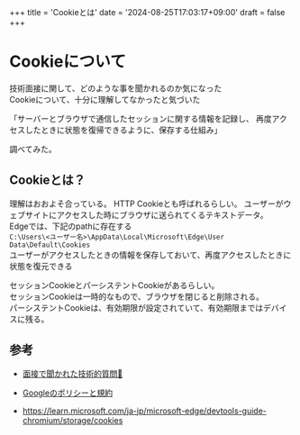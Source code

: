 +++
title = 'Cookieとは'
date = '2024-08-25T17:03:17+09:00'
draft = false 
+++

# Cookieについて

技術面接に関して、どのような事を聞かれるのか気になった  
Cookieについて、十分に理解してなかったと気づいた  

「サーバーとブラウザで通信したセッションに関する情報を記録し、
再度アクセスしたときに状態を復帰できるように、保存する仕組み」

調べてみた。

## Cookieとは？

理解はおおよそ合っている。
HTTP Cookieとも呼ばれるらしい。
ユーザーがウェブサイトにアクセスした時にブラウザに送られてくるテキストデータ。  
Edgeでは、下記のpathに存在する  
`C:\Users\<ユーザー名>\AppData\Local\Microsoft\Edge\User Data\Default\Cookies`  
ユーザーがアクセスしたときの情報を保存しておいて、再度アクセスしたときに状態を復元できる  

セッションCookieとパーシステントCookieがあるらしい。  
セッションCookieは一時的なもので、ブラウザを閉じると削除される。  
パーシステントCookieは、有効期限が設定されていて、有効期限まではデバイスに残る。

## 参考

- [面接で聞かれた技術的質問🚀](https://zenn.dev/hidebon0630/articles/75022374e28cdf)

- [Googleのポリシーと規約](https://policies.google.com/technologies/cookies?hl=ja)

- https://learn.microsoft.com/ja-jp/microsoft-edge/devtools-guide-chromium/storage/cookies

 